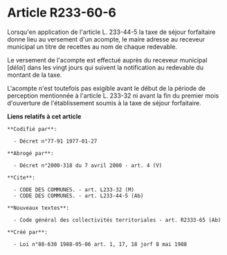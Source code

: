 # Article R233-60-6

Lorsqu'en application de l'article L. 233-44-5 la taxe de séjour forfaitaire donne lieu au versement d'un acompte, le maire
adresse au receveur municipal un titre de recettes au nom de chaque redevable.

Le versement de l'acompte est effectué auprès du receveur municipal [*délai*] dans les vingt jours qui suivent la
notification au redevable du montant de la taxe.

L'acompte n'est toutefois pas exigible avant le début de la période de perception mentionnée à l'article L. 233-32 ni avant
la fin du premier mois d'ouverture de l'établissement soumis à la taxe de séjour forfaitaire.

**Liens relatifs à cet article**

	**Codifié par**:

	  - Décret n°77-91 1977-01-27

	**Abrogé par**:

	  - Décret n°2000-318 du 7 avril 2000 - art. 4 (V)

	**Cite**:

	  - CODE DES COMMUNES. - art. L233-32 (M)
	  - CODE DES COMMUNES. - art. L233-44-5 (Ab)

	**Nouveaux textes**:

	  - Code général des collectivités territoriales - art. R2333-65 (Ab)

	**Créé par**:

	  - Loi n°88-630 1988-05-06 art. 1, 17, 18 jorf 8 mai 1988
